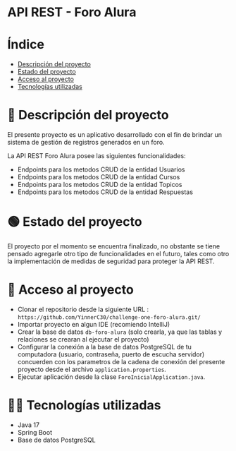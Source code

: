 # API REST - Foro Alura

# Índice



- [Descripción del proyecto](#Descripción-del-proyecto)
- [Estado del proyecto](#Estado-del-proyecto)
- [Acceso al proyecto](#Acceso-al-proyecto)
- [Tecnologías utilizadas](#Tecnologías-utilizadas)

# 📝 Descripción del proyecto

El presente proyecto es un aplicativo desarrollado con el fin de brindar un sistema de gestión de registros generados en un foro.

La API REST Foro Alura posee las siguientes funcionalidades:

- Endpoints para los metodos CRUD de la entidad Usuarios
- Endpoints para los metodos CRUD de la entidad Cursos
- Endpoints para los metodos CRUD de la entidad Topicos
- Endpoints para los metodos CRUD de la entidad Respuestas

# 🟢 Estado del proyecto

El proyecto por el momento se encuentra finalizado, no obstante se tiene pensado agregarle otro tipo de funcionalidades en el futuro, tales como otro la implementación de medidas de seguridad para proteger la API REST.

# 🚧 Acceso al proyecto

- Clonar el repositorio desde la siguiente URL : `https://github.com/YinnerC30/challenge-one-foro-alura.git/`
- Importar proyecto en algun IDE (recomiendo IntelliJ)
- Crear la base de datos `db-foro-alura` (solo crearla, ya que las tablas y relaciones se crearan al ejecutar el proyecto)
- Configurar la conexión a la base de datos PostgreSQL de tu computadora (usuario, contraseña, puerto de escucha servidor) concuerden con los parametros de la cadena de conexión del presente proyecto
desde el archivo `application.properties`.
- Ejecutar aplicación desde la clase `ForoInicialApplication.java`.

# 👨‍💻 Tecnologías utilizadas

- Java 17
- Spring Boot
- Base de datos PostgreSQL